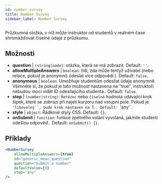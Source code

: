 ```yaml
---
id: number-survey
title: Number Survey
sidebar_label: Number Survey
---
```


Průzkumná složka, v níž může instruktor od studentů v reálném čase shromažďovat číselné údaje z průzkumu.

## Možnosti

* __question__ | `(string|node)`: otázka, která se má zobrazit. Default: `''`.
* __allowMultipleAnswers__ | `boolean`: řídí, zda může tentýž uživatel (nebo relace, pokud je anonymní) odeslat více odpovědí.). Default: `false`.
* __anonymous__ | `boolean`: Umožňuje studentům odesílat údaje anonymně. Všimněte si, že pokud je tato možnost nastavena na "true", instruktoři nebudou moci vidět ID odesílajícího studenta.. Default: `false`.
* __step__ | `(number|string)`: `Řetězec` nebo `číselná` hodnota udávající krok šipek, které se zobrazí při najetí kurzoru nad vstupní pole. Pokud je `'libovolný``, bude krok nastaven na `1`.. Default: `'any'`.
* __style__ | `object`: Řádkové styly CSS. Default: `{}`.
* __onSubmit__ | `function`: funkce zpětného volání vyvolaná, jakmile studenti odešlou odpověď.. Default: `onSubmit() {}`.


## Příklady

```jsx live
<NumberSurvey
    allowMultipleAnswers={true}
    id="generic_mean_question"
    question="Submit a number"
    defaultValue={0}
    step="any"
/>
```

